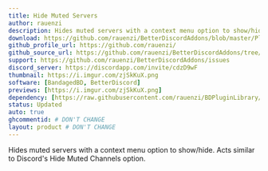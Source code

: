 ```yaml
---
title: Hide Muted Servers
author: rauenzi
description: Hides muted servers with a context menu option to show/hide. Acts similar to Discord's Hide Muted Channels option.
download: https://github.com/rauenzi/BetterDiscordAddons/blob/master/Plugins/HideMutedServers/HideMutedServers.plugin.js
github_profile_url: https://github.com/rauenzi/
github_source_url: https://github.com/rauenzi/BetterDiscordAddons/tree/master/Plugins/HideMutedServers
support: https://github.com/rauenzi/BetterDiscordAddons/issues
discord_server: https://discordapp.com/invite/cdzD9wF
thumbnail: https://i.imgur.com/zjSkKuX.png
software: [BandagedBD, BetterDiscord]
previews: [https://i.imgur.com/zjSkKuX.png]
dependency: [https://raw.githubusercontent.com/rauenzi/BDPluginLibrary/master/release/0PluginLibrary.plugin.js]
status: Updated
auto: true
ghcommentid: # DON'T CHANGE
layout: product # DON'T CHANGE
---
```

Hides muted servers with a context menu option to show/hide. Acts similar to Discord's Hide Muted Channels option.